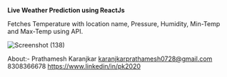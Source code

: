 **Live Weather Prediction using ReactJs**

Fetches Temperature with location name, Pressure, Humidity, Min-Temp and Max-Temp using API.

![Screenshot (138)](https://user-images.githubusercontent.com/78137711/149131392-b7878e6a-0cf1-466a-9c0b-4c6bee475bba.png)

About:-
Prathamesh Karanjkar
karanjkarprathamesh0728@gmail.com
8308366678
https://www.linkedin/in/pk2020

